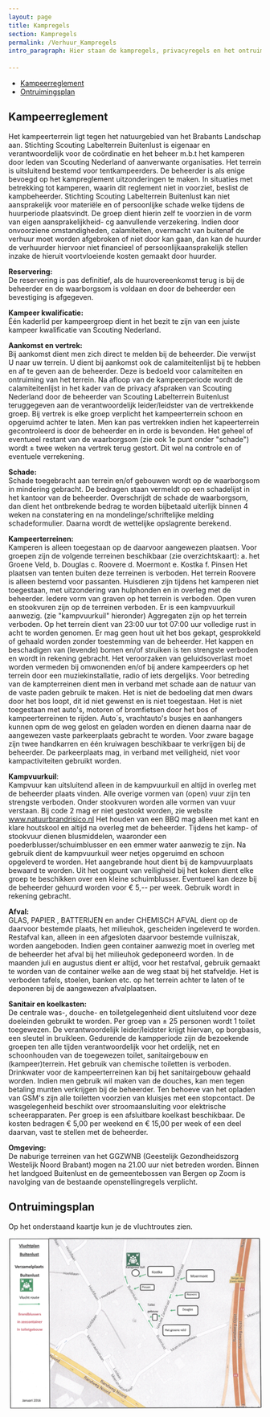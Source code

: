 ```yaml
---
layout: page
title: Kampregels
section: Kampregels
permalink: /Verhuur_Kampregels
intro_paragraph: Hier staan de kampregels, privacyregels en het ontruimsing plan 

---
```


- [Kampeerreglement](#kampeerreglement)
- [Ontruimingsplan](#ontruimingsplan)

## Kampeerreglement

Het kampeerterrein ligt tegen het natuurgebied van het Brabants Landschap aan. Stichting Scouting Labelterrein Buitenlust is eigenaar en verantwoordelijk voor de coördinatie en het beheer m.b.t het kamperen door leden van Scouting Nederland of aanverwante organisaties.
Het terrein is uitsluitend bestemd voor tentkampeerders.
De beheerder is als enige bevoegd op het kampreglement uitzonderingen te maken.
In situaties met betrekking tot kamperen, waarin dit reglement niet in voorziet, beslist de kampbeheerder.
Stichting Scouting Labelterrein Buitenlust kan niet aansprakelijk voor materiële en of persoonlijke schade
welke tijdens de huurperiode plaatsvindt. De groep dient hierin zelf te voorzien in de vorm van eigen aansprakelijkheid- cg aanvullende verzekering.
Indien door onvoorziene omstandigheden, calamiteiten, overmacht van buitenaf de verhuur moet worden afgebroken of niet door kan gaan, dan kan de huurder de verhuurder hiervoor niet financieel of persoonlijkaansprakelijk stellen inzake de hieruit voortvloeiende kosten gemaakt door huurder.  

**Reservering:**  
De reservering is pas definitief, als de huurovereenkomst terug is bij de beheerder en de waarborgsom is voldaan en door de beheerder een bevestiging is afgegeven.  

**Kampeer kwalificatie:**  
Één kaderlid per kampeergroep dient in het bezit te zijn van een juiste kampeer kwalificatie van Scouting Nederland.

**Aankomst en vertrek:**  
Bij aankomst dient men zich direct te melden bij de beheerder. Die verwijst U naar uw terrein. U dient bij aankomst ook de calamiteitenlijst bij te hebben en af te geven aan de beheerder.
Deze is bedoeld voor calamiteiten en ontruiming van het terrein. Na afloop van de kampeerperiode wordt de calamiteitenlijst in het kader van de privacy afspraken van Scouting Nederland door de beheerder van Scouting Labelterrein Buitenlust teruggegeven aan de verantwoordelijk leider/leidster van de vertrekkende groep.
Bij vertrek is elke groep verplicht het kampeerterrein  schoon en opgeruimd achter te laten. Men kan pas vertrekken indien het kapeerterrein gecontroleerd is door de beheerder en in orde is bevonden.
Het geheel of eventueel restant van de waarborgsom (zie ook 1e punt onder "schade") wordt ±  twee weken na vertrek terug gestort. Dit wel na controle en of eventuele verrekening.

**Schade:**  
Schade toegebracht aan terrein en/of gebouwen wordt op de waarborgsom in mindering gebracht. De bedragen staan vermeldt op een schadelijst in het kantoor van de beheerder.
Overschrijdt de schade de waarborgsom, dan dient het ontbrekende bedrag te worden bijbetaald uiterlijk binnen 4 weken na constatering en na mondelinge/schriftelijke melding schadeformulier. Daarna wordt de wettelijke opslagrente berekend.

**Kampeerterreinen:**  
Kamperen is alleen toegestaan op de daarvoor aangewezen plaatsen.
Voor groepen zijn de volgende terreinen beschikbaar (zie overzichtskaart):
              a. het Groene Veld,               b. Douglas               c. Roovere               d. Moermont               e. Kostka               f. Pinsen
Het plaatsen van tenten buiten deze terreinen is verboden.
Het terrein Roovere is alleen bestemd voor passanten.
Huisdieren zijn tijdens het kamperen niet toegestaan, met uitzondering van hulphonden en in overleg met de beheerder.
Iedere vorm van graven op het terrein is verboden. Open vuren en stookvuren zijn op de terreinen verboden. Er is een kampvuurkuil aanwezig. (zie "kampvuurkuil" hieronder)
Aggregaten zijn op het terrein verboden.
Op het terrein dient van 23:00 uur tot 07:00 uur volledige rust in acht te worden genomen.
Er mag geen hout uit het bos gekapt, gesprokkeld of gehaald worden zonder toestemming van de beheerder.
Het kappen en beschadigen van (levende) bomen en/of struiken is ten strengste verboden en wordt in rekening gebracht.
Het veroorzaken van geluidsoverlast moet worden vermeden bij  omwonenden en/of bij andere kampeerders op het terrein door een muziekinstallatie, radio of iets dergelijks.
Voor betreding van de kampterreinen dient men in verband met schade aan de natuur van de vaste paden gebruik te maken. Het is niet de bedoeling dat men dwars door het bos loopt, dit id niet gewenst en is niet toegestaan.
Het is niet toegestaan met auto's, motoren of bromfietsen door het bos of kampeerterreinen te rijden.
Auto´s, vrachtauto's busjes en aanhangers kunnen opm de weg gelost en geladen worden en dienen daarna naar de aangewezen vaste parkeerplaats gebracht te worden.
Voor zware bagage zijn twee handkarren  en één kruiwagen beschikbaar te verkrijgen bij de beheerder.
De parkeerplaats mag, in verband met veiligheid, niet voor kampactiviteiten gebruikt worden.

**Kampvuurkuil**:  
Kampvuur kan uitsluitend alleen in de kampvuurkuil en altijd in overleg met de beheerder plaats vinden.
Alle overige vormen van (open) vuur zijn ten strengste verboden. Onder stookvuren worden alle vormen van vuur verstaan.
Bij code 2 mag er niet gestookt worden, zie website www.natuurbrandrisico.nl
Het houden van een BBQ mag alleen met kant en klare houtskool en altijd na overleg met de beheerder.
Tijdens het kamp- of stookvuur dienen blusmiddelen, waaronder een poederblusser/schuimblusser en een emmer water aanwezig te zijn.
Na gebruik dient de kampvuurkuil weer netjes opgeruimd en schoon opgeleverd te worden. Het aangebrande hout dient bij de kampvuurplaats bewaard te worden.
Uit het oogpunt van veiligheid bij het koken dient elke groep te beschikken over een kleine schuimblusser. Eventueel kan deze bij de beheerder gehuurd worden voor € 5,-- per week. Gebruik wordt in rekening gebracht.

**Afval:**  
GLAS, PAPIER , BATTERIJEN en ander CHEMISCH AFVAL dient op de daarvoor bestemde plaats, het milieuhok, gescheiden ingeleverd te worden.
Restafval kan, alleen in een afgesloten daarvoor bestemde vuilniszak, worden aangeboden. Indien geen container aanwezig moet in overleg met de beheerder het afval bij het milieuhok gedeponeerd worden. In de maanden juli en augustus dient er altijd, voor het restafval, gebruik gemaakt te worden van de container welke aan de weg staat bij het stafveldje.
Het is verboden tafels, stoelen, banken etc. op het terrein achter te laten of te deponeren bij de aangewezen afvalplaatsen.

**Sanitair en koelkasten:**  
De centrale was-, douche- en toiletgelegenheid dient uitsluitend voor deze doeleinden gebruikt te worden.
Per groep van ± 25 personen wordt 1 toilet toegewezen. De verantwoordelijk leider/leidster krijgt hiervan, op borgbasis, een sleutel in bruikleen.
Gedurende de kampperiode zijn de bezoekende groepen ten alle tijden verantwoordelijk voor het ordelijk, net en schoonhouden van de toegewezen toilet, sanitairgebouw en (kampeer)terrein.
Het gebruik van chemische toiletten is verboden.
Drinkwater voor de kampeerterreinen kan bij het sanitairgebouw gehaald worden.
Indien men gebruik wil maken van de douches, kan men tegen betaling munten verkrijgen bij de beheerder.
Ten behoeve van het opladen van GSM's zijn alle toiletten voorzien van kluisjes met een stopcontact.
De wasgelegenheid beschikt over stroomaansluiting voor elektrische scheerapparaten.
Per groep is een afsluitbare koelkast beschikbaar. De kosten bedragen € 5,00 per weekend en € 15,00 per week of een deel daarvan, vast te stellen met de beheerder.

**Omgeving:**  
De naburige terreinen van het GGZWNB (Geestelijk Gezondheidszorg Westelijk Noord Brabant) mogen na 21.00 uur niet betreden worden.
Binnen het landgoed Buitenlust en de gemeentebossen van Bergen op Zoom is navolging van de bestaande openstellingregels verplicht.

## Ontruimingsplan

Op het onderstaand kaartje kun je de vluchtroutes zien.

![het ontruimingplan](../assets/img/ontruimingsroute-2.jpg)
